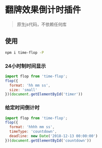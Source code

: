 # 翻牌效果倒计时插件
> 原生js代码，不依赖任何库

## 使用

```bash
npm i time-flop -P
```

### 24小时制时间显示

```js
import flop from 'time-flop';
flop({
  format: 'hh mm ss',
  size: 'small'
})(document.getElementById('timer'))
```

### 给定时间倒计时
```js
import flop from 'time-flop';
flop({
  format: 'hhhh mm ss',
  timeType: 'countdown',
  deadline: new Date('2018-12-13 00:00:00')
})(document.getElementById('countdown'))
```
